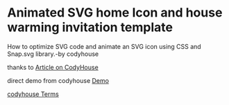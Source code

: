 Animated SVG home Icon and house warming invitation template
=========

How to optimize SVG code and animate an SVG icon using CSS and Snap.svg library.-by codyhouse

thanks to [Article on CodyHouse](http://codyhouse.co/gem/animate-svg-icons-with-css-and-snap/)

direct demo from codyhouse [Demo](http://codyhouse.co/demo/animated-svg-icon/index.html)
 
[codyhouse Terms](http://codyhouse.co/terms/)
